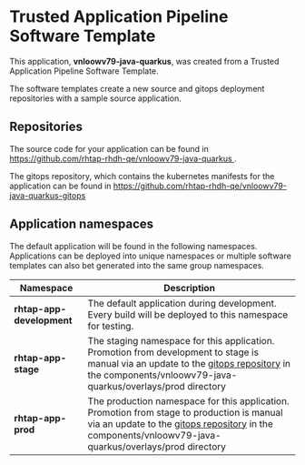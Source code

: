 # Trusted Application Pipeline Software Template

This application, **vnloowv79-java-quarkus**, was created from a Trusted Application Pipeline Software Template.

The software templates create a new source and gitops deployment repositories with a sample source application. 

## Repositories

The source code for your application can be found in [https://github.com/rhtap-rhdh-qe/vnloowv79-java-quarkus ](https://github.com/rhtap-rhdh-qe/vnloowv79-java-quarkus ).
 
The gitops repository, which contains the kubernetes manifests for the application can be found in 
[https://github.com/rhtap-rhdh-qe/vnloowv79-java-quarkus-gitops ](https://github.com/rhtap-rhdh-qe/vnloowv79-java-quarkus-gitops ) 

## Application namespaces 

The default application will be found in the following namespaces. Applications can be deployed into unique namespaces or multiple software templates can also bet generated into the same group namespaces.  

|  Namespace   |  Description   |  
| -------- | -------- |   
| **rhtap-app-development** | The default application during development. Every build will be deployed to this namespace for testing. | 
| **rhtap-app-stage** | The staging namespace for this application. Promotion from development to stage is manual via an update to the [gitops repository](https://github.com/rhtap-rhdh-qe/vnloowv79-java-quarkus-gitops ) in the components/vnloowv79-java-quarkus/overlays/prod directory |  
| **rhtap-app-prod** | The production namespace for this application. Promotion from stage to production is manual via an update to the [gitops repository](https://github.com/rhtap-rhdh-qe/vnloowv79-java-quarkus-gitops ) in the components/vnloowv79-java-quarkus/overlays/prod directory | 